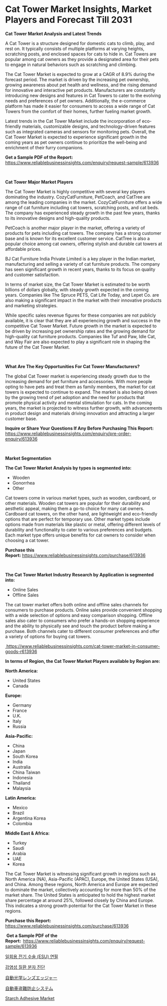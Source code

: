 <p><h1>Cat Tower Market Insights, Market Players and Forecast Till 2031</h1></p><p><strong>Cat Tower Market Analysis and Latest Trends</strong></p>
<p><p>A Cat Tower is a structure designed for domestic cats to climb, play, and rest on. It typically consists of multiple platforms at varying heights, scratching posts, and enclosed spaces for cats to hide in. Cat Towers are popular among cat owners as they provide a designated area for their pets to engage in natural behaviors such as scratching and climbing.</p><p>The Cat Tower Market is expected to grow at a CAGR of 8.9% during the forecast period. The market is driven by the increasing pet ownership, growing awareness about pet health and wellness, and the rising demand for innovative and interactive pet products. Manufacturers are constantly introducing new designs and features in Cat Towers to cater to the evolving needs and preferences of pet owners. Additionally, the e-commerce platform has made it easier for consumers to access a wide range of Cat Towers from the comfort of their homes, further fueling market growth.</p><p>Latest trends in the Cat Tower Market include the incorporation of eco-friendly materials, customizable designs, and technology-driven features such as integrated cameras and sensors for monitoring pets. Overall, the Cat Tower Market is expected to experience significant growth in the coming years as pet owners continue to prioritize the well-being and enrichment of their furry companions.</p></p>
<p><strong>Get a Sample PDF of the Report:&nbsp;</strong> <a href="https://www.reliablebusinessinsights.com/enquiry/request-sample/613936">https://www.reliablebusinessinsights.com/enquiry/request-sample/613936</a></p>
<p>&nbsp;</p>
<p><strong>Cat Tower Major Market Players</strong></p>
<p><p>The Cat Tower Market is highly competitive with several key players dominating the industry. CozyCatFurniture, PetCoach, and CatTree are among the leading companies in the market. CozyCatFurniture offers a wide range of cat furniture including cat towers, scratching posts, and cat beds. The company has experienced steady growth in the past few years, thanks to its innovative designs and high-quality products.</p><p>PetCoach is another major player in the market, offering a variety of products for pets including cat towers. The company has a strong customer base and is known for its excellent customer service. CatTree is also a popular choice among cat owners, offering stylish and durable cat towers at affordable prices.</p><p>BJ Cat Furniture India Private Limited is a key player in the Indian market, manufacturing and selling a variety of cat furniture products. The company has seen significant growth in recent years, thanks to its focus on quality and customer satisfaction.</p><p>In terms of market size, the Cat Tower Market is estimated to be worth billions of dollars globally, with steady growth expected in the coming years. Companies like The Spruce PETS, Cat Life Today, and Lepet Co. are also making a significant impact in the market with their innovative products and marketing strategies.</p><p>While specific sales revenue figures for these companies are not publicly available, it is clear that they are all experiencing growth and success in the competitive Cat Tower Market. Future growth in the market is expected to be driven by increasing pet ownership rates and the growing demand for high-quality cat furniture products. Companies like Tuf and Paw, Idle Cat, and Way Fair are also expected to play a significant role in shaping the future of the Cat Tower Market.</p></p>
<p>&nbsp;</p>
<p><strong>What Are The Key Opportunities For Cat Tower Manufacturers?</strong></p>
<p><p>The global Cat Tower market is experiencing steady growth due to the increasing demand for pet furniture and accessories. With more people opting to have pets and treat them as family members, the market for cat towers is expected to continue to expand. The market is also being driven by the growing trend of pet adoption and the need for products that promote physical activity and mental stimulation for cats. In the coming years, the market is projected to witness further growth, with advancements in product design and materials driving innovation and attracting a larger customer base.</p></p>
<p><strong>Inquire or Share Your Questions If Any Before Purchasing This Report:</strong> <a href="https://www.reliablebusinessinsights.com/enquiry/pre-order-enquiry/613936">https://www.reliablebusinessinsights.com/enquiry/pre-order-enquiry/613936</a></p>
<p>&nbsp;</p>
<p><strong>Market Segmentation</strong></p>
<p><strong>The Cat Tower Market Analysis by types is segmented into:</strong></p>
<p><ul><li>Wooden</li><li>Gonorrhea</li><li>Other</li></ul></p>
<p><p>Cat towers come in various market types, such as wooden, cardboard, or other materials. Wooden cat towers are popular for their durability and aesthetic appeal, making them a go-to choice for many cat owners. Cardboard cat towers, on the other hand, are lightweight and eco-friendly options that are perfect for temporary use. Other market types include options made from materials like plastic or metal, offering different levels of durability and functionality to cater to various preferences and budgets. Each market type offers unique benefits for cat owners to consider when choosing a cat tower.</p></p>
<p><strong>Purchase this Report:&nbsp;</strong><a href="https://www.reliablebusinessinsights.com/purchase/613936">https://www.reliablebusinessinsights.com/purchase/613936</a></p>
<p>&nbsp;</p>
<p><strong>The Cat Tower Market Industry Research by Application is segmented into:</strong></p>
<p><ul><li>Online Sales</li><li>Offline Sales</li></ul></p>
<p><p>The cat tower market offers both online and offline sales channels for consumers to purchase products. Online sales provide convenient shopping with a wide selection of options and easy comparison shopping. Offline sales also cater to consumers who prefer a hands-on shopping experience and the ability to physically see and touch the product before making a purchase. Both channels cater to different consumer preferences and offer a variety of options for buying cat towers.</p></p>
<p><a href="https://www.reliablebusinessinsights.com/cat-tower-market-in-consumer-goods-r613936">&nbsp;https://www.reliablebusinessinsights.com/cat-tower-market-in-consumer-goods-r613936</a></p>
<p><strong>In terms of Region, the Cat Tower Market Players available by Region are:</strong></p>
<p>
    <p> <strong> North America: </strong>
        <ul>
            <li>United States</li>
            <li>Canada</li>
        </ul>
        </p> 
    <p> <strong> Europe: </strong>
        <ul>
            <li>Germany</li>
            <li>France</li>
            <li>U.K.</li>
            <li>Italy</li>
            <li>Russia</li>
        </ul>
        </p> 
    <p> <strong> Asia-Pacific: </strong>
        <ul>
            <li>China</li>
            <li>Japan</li>
            <li>South Korea</li>
            <li>India</li>
            <li>Australia</li>
            <li>China Taiwan</li>
            <li>Indonesia</li>
            <li>Thailand</li>
            <li>Malaysia</li>
        </ul>
        </p> 
    <p> <strong> Latin America: </strong>
        <ul>
            <li>Mexico</li>
            <li>Brazil</li>
            <li>Argentina Korea</li>
            <li>Colombia</li>
        </ul>
        </p> 
    <p> <strong> Middle East & Africa: </strong>
        <ul>
            <li>Turkey</li>
            <li>Saudi</li>
            <li>Arabia</li>
            <li>UAE</li>
            <li>Korea</li>
        </ul>
    </p>
    </p>
<p><p>The Cat Tower Market is witnessing significant growth in regions such as North America (NA), Asia-Pacific (APAC), Europe, the United States (USA), and China. Among these regions, North America and Europe are expected to dominate the market, collectively accounting for more than 50% of the market share. The United States is anticipated to hold the highest market share percentage at around 25%, followed closely by China and Europe. This indicates a strong growth potential for the Cat Tower Market in these regions.</p></p>
<p><strong>Purchase this Report: </strong><a href="https://www.reliablebusinessinsights.com/purchase/613936">https://www.reliablebusinessinsights.com/purchase/613936</a></p>
<p>&nbsp;<strong>Get a Sample PDF of the Report:&nbsp;&nbsp;</strong><a href="https://www.reliablebusinessinsights.com/enquiry/request-sample/613936">https://www.reliablebusinessinsights.com/enquiry/request-sample/613936</a></p>
<p><strong></strong></p>
<p><p><a href="https://github.com/KoleLedner/Market-Research-Report-List-1/blob/main/929241890952.md">일회용 전기 수술 (ESU) 연필</a></p><p><a href="https://github.com/brainlyez1/Market-Research-Report-List-1/blob/main/827661690953.md">감염성 질환 분자 진단</a></p><p><a href="https://github.com/LizaHeller2023/Market-Research-Report-List-1/blob/main/975910799602.md">自動光学レンズエッジャー</a></p><p><a href="https://medium.com/@russellrodriguez2727/%E8%87%AA%E5%8B%95%E8%BB%8A%E9%98%B2%E7%8A%AF%E3%82%B7%E3%82%B9%E3%83%86%E3%83%A0%E5%B8%82%E5%A0%B4%E3%81%AF%E5%B8%82%E5%A0%B4%E3%82%B7%E3%82%A7%E3%82%A2-%E5%B8%82%E5%A0%B4%E3%83%88%E3%83%AC%E3%83%B3%E3%83%89-%E5%B8%82%E5%A0%B4%E6%88%90%E9%95%B7%E3%81%AB%E9%96%A2%E3%81%99%E3%82%8B%E6%83%85%E5%A0%B1%E3%82%92%E6%8F%90%E4%BE%9B%E3%81%97%E3%81%A6%E3%81%84%E3%81%BE%E3%81%99-23d29a2fba6c">自動車盗難防止システム</a></p><p><a href="https://github.com/lbird53714/Market-Research-Report-List-4/blob/main/starch-adhesive-market.md">Starch Adhesive Market</a></p></p>
